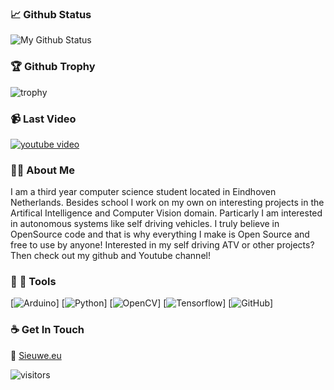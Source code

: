 ### :chart_with_upwards_trend: Github Status
![My Github Status](https://github-readme-stats.vercel.app/api?username=develtechmon&show_icons=true&hide_border=true&theme=radical)
<!---  ![Top Langs](https://github-readme-stats.vercel.app/api/top-langs/?username=sieuwe1&show_icons=true&hide_border=true&theme=radical&hide=CSS,JavaScript) -->

### 🏆 Github Trophy
![trophy](https://github-profile-trophy.vercel.app/?username=develtechmon1&theme=monokai&rank=SSS,SS,S,AAA,AA,A,B,C,SECRET)

### :video_camera: Last Video
[![youtube video](https://img.youtube.com/vi/n0RhimFSIDw/0.jpg)](https://www.youtube.com/watch?v=n0RhimFSIDw)

### 👨‍💻 About Me 
I am a third year computer science student located in Eindhoven Netherlands. Besides school I work on my own on interesting projects in the Artifical Intelligence and Computer Vision domain. Particarly I am interested in autonomous systems like self driving vehicles. I truly believe in OpenSource code and that is why everything I make is Open Source and free to use by anyone! Interested in my self driving ATV or other projects? Then check out my github and Youtube channel!

### :wrench: :hammer: Tools
[![Arduino](https://img.shields.io/badge/-Arduino-green?style=flat&logo=arduino&link=https://github.com/sieuwe1)]
[![Python](https://img.shields.io/badge/-Python-black?style=flat&logo=python&link=https://github.com/sieuwe1)]
[![OpenCV](https://img.shields.io/badge/-OpenCV-blue?style=flat&logo=opencv&link=https://github.com/sieuwe1)]
[![Tensorflow](https://img.shields.io/badge/-Tensorflow-gray?style=flat&logo=tensorflow&link=https://github.com/sieuwe1)]
[![GitHub](https://img.shields.io/badge/-GitHub-181717?style=flat&logo=github&link=https://github.com/sieuwe1)]

<!--
### 👀 Active Repo's
[![Lane_Detection](https://github-readme-stats.vercel.app/api/pin/?username=MaybeShewill-CV&repo=lanenet-lane-detection&theme=radical)](https://github.com/MaybeShewill-CV/lanenet-lane-detection)
[![BiseNetV2](https://github-readme-stats.vercel.app/api/pin/?username=MaybeShewill-CV&repo=bisenetv2-tensorflow&theme=radical)](https://github.com/MaybeShewill-CV/bisenetv2-tensorflow)
-->

### ☕ Get In Touch
:rocket: [Sieuwe.eu](https://sieuwe.eu/)

![visitors](https://visitor-badge.glitch.me/badge?page_id=sieuwe1.visitor-badge)
